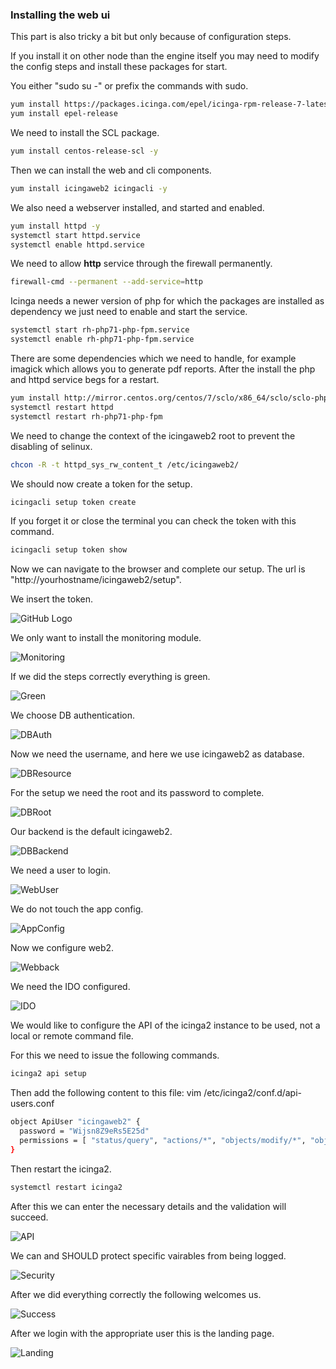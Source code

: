 ### Installing the web ui

This part is also tricky a bit but only because of configuration steps.

If you install it on other node than the engine itself you may need to modify the config steps and install these packages for start.

You either "sudo su -" or prefix the commands with sudo.

``` bash
yum install https://packages.icinga.com/epel/icinga-rpm-release-7-latest.noarch.rpm
yum install epel-release
``` 

We need to install the SCL package.

``` bash
yum install centos-release-scl -y 
``` 

Then we can install the web and cli components.

``` bash
yum install icingaweb2 icingacli -y 
``` 

We also need a webserver installed, and started and enabled.

``` bash
yum install httpd -y 
systemctl start httpd.service
systemctl enable httpd.service
``` 

We need to allow **http** service through the firewall permanently.

``` bash
firewall-cmd --permanent --add-service=http
``` 

Icinga needs a newer version of php for which the packages are installed as dependency we just need to enable and start the service.

``` bash
systemctl start rh-php71-php-fpm.service
systemctl enable rh-php71-php-fpm.service
```

There are some dependencies which we need to handle, for example imagick which allows you to generate pdf reports.
After the install the php and httpd service begs for a restart.

``` bash
yum install http://mirror.centos.org/centos/7/sclo/x86_64/sclo/sclo-php71/sclo-php71-php-pecl-imagick-3.4.3-2.el7.x86_64.rpm -y 
systemctl restart httpd
systemctl restart rh-php71-php-fpm
```

We need to change the context of the icingaweb2 root to prevent the disabling of selinux.

``` bash
chcon -R -t httpd_sys_rw_content_t /etc/icingaweb2/
```

We should now create a token for the setup.

``` bash
icingacli setup token create
```

If you forget it or close the terminal you can check the token with this command.

``` bash
icingacli setup token show
``` 

Now we can navigate to the browser and complete our setup. The url is "http://yourhostname/icingaweb2/setup".

We insert the token.

![GitHub Logo](/pics/token.PNG)

We only want to install the monitoring module.

![Monitoring](/pics/monitoring.PNG)

If we did the steps correctly everything is green.

![Green](/pics/green.PNG)

We choose DB authentication.

![DBAuth](/pics/dbauth.PNG)

Now we need the username, and here we use icingaweb2 as database.

![DBResource](/pics/dbres.PNG) 

For the setup we need the root and its password to complete.

![DBRoot](/pics/dbroot.PNG)

Our backend is the default icingaweb2.

![DBBackend](/pics/dbbackend.PNG)

We need a user to login.

![WebUser](/pics/webuser.PNG)

We do not touch the app config.

![AppConfig](/pics/appconf.PNG)

Now we configure web2.

![Webback](/pics/webback.PNG)

We need the IDO configured.

![IDO](/pics/ido.PNG)

We would like to configure the API of the icinga2 instance to be used, not a local or remote command file.

For this we need to issue the following commands.

``` bash
icinga2 api setup
```

Then add the following content to this file: vim /etc/icinga2/conf.d/api-users.conf

``` bash
object ApiUser "icingaweb2" {
  password = "Wijsn8Z9eRs5E25d"
  permissions = [ "status/query", "actions/*", "objects/modify/*", "objects/query/*" ]
}
```

Then restart the icinga2.

``` bash
systemctl restart icinga2
```

After this we can enter the necessary details and the validation will succeed.

![API](/pics/api.PNG)

We can and SHOULD protect specific vairables from being logged.

![Security](/pics/sec.PNG)

After we did everything correctly the following welcomes us.

![Success](/pics/success.PNG)

After we login with the appropriate user this is the landing page.

![Landing](/pics/landing.PNG)
